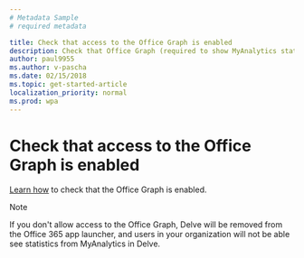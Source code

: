 ```yaml
---
# Metadata Sample
# required metadata

title: Check that access to the Office Graph is enabled
description: Check that Office Graph (required to show MyAnalytics statistics in Delve) is enabled.
author: paul9955
ms.author: v-pascha
ms.date: 02/15/2018
ms.topic: get-started-article
localization_priority: normal 
ms.prod: wpa
---
```


<!-- Note that this topic is no longer needed for MyA setup and was removed from the TOC on 15 March 2018.-->

# Check that access to the Office Graph is enabled

[Learn how](https://support.office.com/en-us/article/office-delve-for-office-365-admins-54f87a42-15a4-44b4-9df0-d36287d9531b?ui=en-US&rs=en-US&ad=US#bkmk_delveonoff) to check that the Office Graph is enabled.

> [!Note] 
> If you don't allow access to the Office Graph, Delve will be removed from the Office 365 app launcher, and users in your organization will not be able see statistics from MyAnalytics in Delve. 

